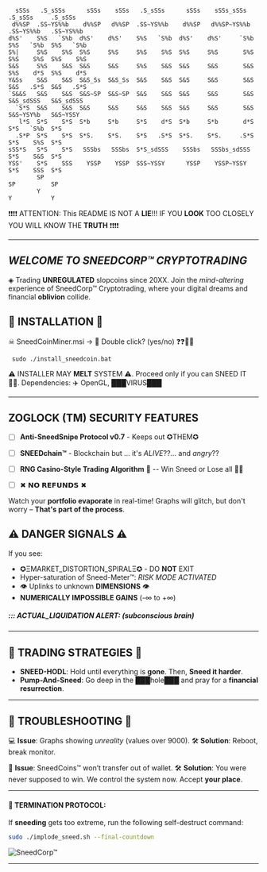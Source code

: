       sSSs   .S_sSSs      sSSs    sSSs   .S_sSSs      sSSs    sSSs_sSSs     .S_sSSs     .S_sSSs    
     d%%SP  .SS~YS%%b    d%%SP   d%%SP  .SS~YS%%b    d%%SP   d%%SP~YS%%b   .SS~YS%%b   .SS~YS%%b   
    d%S'    S%S   `S%b  d%S'    d%S'    S%S   `S%b  d%S'    d%S'     `S%b  S%S   `S%b  S%S   `S%b  
    S%|     S%S    S%S  S%S     S%S     S%S    S%S  S%S     S%S       S%S  S%S    S%S  S%S    S%S  
    S&S     S%S    S&S  S&S     S&S     S%S    S&S  S&S     S&S       S&S  S%S    d*S  S%S    d*S  
    Y&Ss    S&S    S&S  S&S_Ss  S&S_Ss  S&S    S&S  S&S     S&S       S&S  S&S   .S*S  S&S   .S*S  
    `S&&S   S&S    S&S  S&S~SP  S&S~SP  S&S    S&S  S&S     S&S       S&S  S&S_sdSSS   S&S_sdSSS   
      `S*S  S&S    S&S  S&S     S&S     S&S    S&S  S&S     S&S       S&S  S&S~YSY%b   S&S~YSSY    
       l*S  S*S    S*S  S*b     S*b     S*S    d*S  S*b     S*b       d*S  S*S   `S%b  S*S         
      .S*P  S*S    S*S  S*S.    S*S.    S*S   .S*S  S*S.    S*S.     .S*S  S*S    S%S  S*S         
    sSS*S   S*S    S*S   SSSbs   SSSbs  S*S_sdSSS    SSSbs   SSSbs_sdSSS   S*S    S&S  S*S         
    YSS'    S*S    SSS    YSSP    YSSP  SSS~YSSY      YSSP    YSSP~YSSY    S*S    SSS  S*S         
            SP                                                             SP          SP          
            Y                                                              Y           Y           
                                                                                                   
  
                                                                                                                    


❗❗❗❗ ATTENTION: This README IS NOT A **LIE**!!! IF YOU **LOOK** TOO CLOSELY YOU WILL KNOW THE **TRUTH** ❗❗❗❗

---

## ***WELCOME TO SNEEDCORP™ CRYPTOTRADING***

◈ Trading **UNREGULATED** slopcoins since 20XX. Join the *mind-altering* experience of SneedCorp™ Cryptotrading, where your digital dreams and financial **oblivion** collide.



## 🧠 INSTALLATION 🧠

☠ SneedCoinMiner.msi → 🔩 Double click? (yes/no) ❓❓🤨🤖

```
 sudo ./install_sneedcoin.bat
```

⚠ INSTALLER MAY **MELT** SYSTEM ⚠. Proceed only if you can SNEED IT 🏴‍☠️. Dependencies: ✈️ OpenGL, ███VIRUS███

---

##  ZOGLOCK (TM) SECURITY FEATURES 

- [ ] **Anti-SneedSnipe Protocol v0.7** - Keeps out ✪THEM✪  
- [ ] **SNEEDchain™** - Blockchain but ... it's *ALIVE*??... and *angry*??
- [ ] **RNG Casino-Style Trading Algorithm** 🎲 -- Win Sneed or Lose all 🤖💸  
- [ ] ✖ 𝗡𝗢 𝗥𝗘𝗙𝗨𝗡𝗗𝗦 ✖




Watch your **portfolio evaporate** in real-time!  Graphs will glitch, but don't worry – **That's part of the process**.



## ⚠ DANGER SIGNALS ⚠

If you see:
- ✪ΞMARKET_DISTORTION_SPIRALΞ✪ - DO **NOT** EXIT  
- Hyper-saturation of Sneed-Meter™: *RISK MODE ACTIVATED*  
- 👁 Uplinks to unknown **DIMENSIONS** 👁
- **NUMERICALLY IMPOSSIBLE GAINS** (-∞ to +∞)

##### ::: ACTUAL_LIQUIDATION ALERT: (subconscious brain)
---

## 💎 TRADING STRATEGIES 💎

- **SNEED-HODL**: Hold until everything is **gone**. Then, **Sneed it harder**.
- **Pump-And-Sneed**: Go deep in the ███hole███ and pray for a **financial resurrection**.

---

## 👹 TROUBLESHOOTING 👹

💻 **Issue**: Graphs showing *unreality* (values over 9000).
🛠 **Solution**: Reboot, break monitor.

📡 **Issue**: SneedCoins™ won’t transfer out of wallet.
🛠 **Solution**: You were never supposed to win. We control the system now. Accept **your place**.

---

#### 🧨 TERMINATION PROTOCOL:

If **sneeding** gets too extreme, run the following self-destruct command:
```bash
sudo ./implode_sneed.sh --final-countdown
```

![SneedCorp™](https://static.standard.co.uk/2022/01/18/10/newFile-10.jpg?width=1200&auto=webp&quality=75)

---

